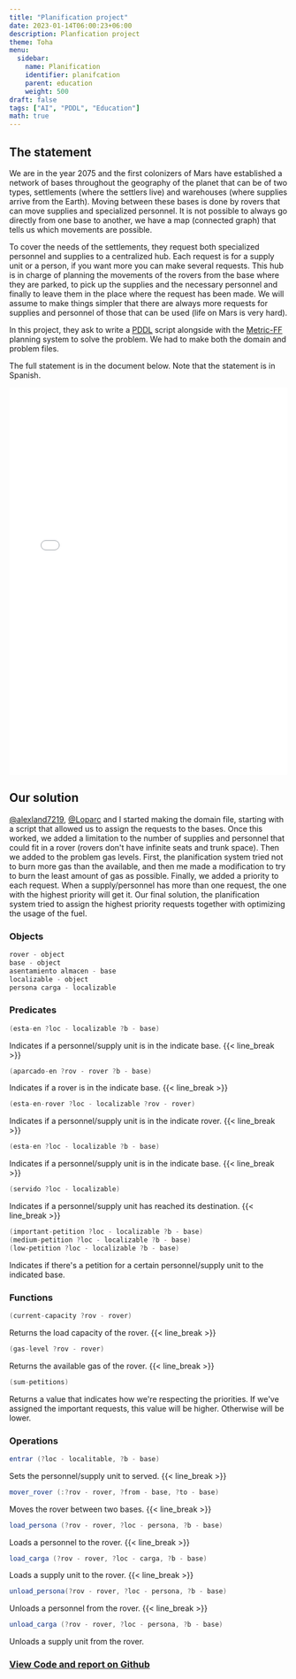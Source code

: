 ```yaml
---
title: "Planification project"
date: 2023-01-14T06:00:23+06:00
description: Planfication project
theme: Toha
menu:
  sidebar:
    name: Planification
    identifier: planifcation
    parent: education
    weight: 500
draft: false
tags: ["AI", "PDDL", "Education"]
math: true
---
```


## The statement
We are in the year 2075 and the first colonizers of Mars have established a network of bases throughout the geography of the planet that can be of two types, settlements (where the settlers live) and warehouses (where supplies arrive from the Earth). Moving between these bases is done by rovers that can move supplies and specialized personnel. It is not possible to always go directly from one base to another, we have a map (connected graph) that tells us which movements are possible.

To cover the needs of the settlements, they request both specialized personnel and supplies to a centralized hub. Each request is for a supply unit or a person, if you want more you can make several requests. This hub is in charge of planning the movements of the rovers from the base where they are parked, to pick up the supplies and the necessary personnel and finally to leave them in the place where the request has been made. We will assume to make things simpler that there are always more requests for supplies and personnel of those that can be used (life on Mars is very hard).

In this project, they ask to write a [PDDL](https://planning.wiki/) script alongside with the [Metric-FF](https://fai.cs.uni-saarland.de/hoffmann/metric-ff.html) planning system to solve the problem. We had to make both the domain and problem files.

The full statement is in the document below. Note that the statement is in Spanish.

<embed src="PracticaPlanificacion.pdf" width="100%" height="700" type="application/pdf">

## Our solution
[@alexland7219](https://github.com/alexland7219), [@Loparc](https://github.com/Loparc) and I started making the domain file, starting with a script that allowed us to assign the requests to the bases. Once this worked, we added a limitation to the number of supplies and personnel that could fit in a rover (rovers don't have infinite seats and trunk space). Then we added to the problem gas levels. First, the planification system tried not to burn more gas than the available, and then me made a modification to try to burn the least amount of gas as possible. Finally, we added a priority to each request. When a supply/personnel has more than one request, the one with the highest priority will get it. Our final solution, the planification system tried to assign the highest priority requests together with optimizing the usage of the fuel.

### Objects

```java
rover - object
base - object
asentamiento almacen - base
localizable - object
persona carga - localizable
```

### Predicates

```java
(esta-en ?loc - localizable ?b - base)
```
Indicates if a personnel/supply unit is in the indicate base.
{{< line_break >}}

```java
(aparcado-en ?rov - rover ?b - base)
```
Indicates if a rover is in the indicate base.
{{< line_break >}}

```java
(esta-en-rover ?loc - localizable ?rov - rover)
```
Indicates if a personnel/supply unit is in the indicate rover.
{{< line_break >}}

```java
(esta-en ?loc - localizable ?b - base)
```
Indicates if a personnel/supply unit is in the indicate base.
{{< line_break >}}

```java
(servido ?loc - localizable)
```
Indicates if a personnel/supply unit has reached its destination.
{{< line_break >}}

```java
(important-petition ?loc - localizable ?b - base)
(medium-petition ?loc - localizable ?b - base)
(low-petition ?loc - localizable ?b - base)
```
Indicates if there's a petition for a certain personnel/supply unit to the indicated base.

### Functions

```java
(current-capacity ?rov - rover)
```
Returns the load capacity of the rover.
{{< line_break >}}

```java
(gas-level ?rov - rover)
```
Returns the available gas of the rover.
{{< line_break >}}

```java
(sum-petitions)
```
Returns a value that indicates how we're respecting the priorities. If we've assigned the important requests, this value will be higher. Otherwise will be lower.

### Operations

```java
entrar (?loc - localitable, ?b - base)
```
Sets the personnel/supply unit to served.
{{< line_break >}}

```java
mover_rover (:?rov - rover, ?from - base, ?to - base)
```
Moves the rover between two bases.
{{< line_break >}}

```java
load_persona (?rov - rover, ?loc - persona, ?b - base)
```
Loads a personnel to the rover.
{{< line_break >}}

```java
load_carga (?rov - rover, ?loc - carga, ?b - base)
```
Loads a supply unit to the rover.
{{< line_break >}}

```java
unload_persona(?rov - rover, ?loc - persona, ?b - base)
```
Unloads a personnel from the rover.
{{< line_break >}}

```java
unload_carga (?rov - rover, ?loc - persona, ?b - base)
```
Unloads a supply unit from the rover.

### [View Code and report on <i class="fab fa-github"></i>Github](https://github.com/BernatBC/Planification) 
